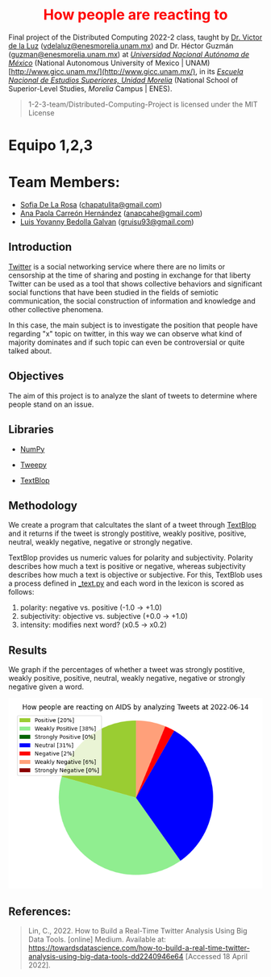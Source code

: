 <h1 align="center" style="color:red;"> How people are reacting to </h1>

Final project of the Distributed Computing 2022-2 class, taught by [Dr. Victor de la Luz](https://github.com/itztli) (<vdelaluz@enesmorelia.unam.mx>) and Dr. Héctor Guzmán (<guzman@enesmorelia.unam.mx>) at *[Universidad Nacional Autónoma de México](https://www.unam.mx/)* (National Autonomous University of Mexico | UNAM) [http://www.gicc.unam.mx/](http://www.gicc.unam.mx/), in its *[Escuela Nacional de Estudios Superiores, Unidad Morelia](https://www.enesmorelia.unam.mx/)* (National School of Superior-Level Studies, *Morelia* Campus | ENES).

> 1-2-3-team/Distributed-Computing-Project is licensed under the MIT License

# Equipo 1,2,3

# Team Members:
- [Sofia De La Rosa](https://github.com/SofiaDeLaRosa) (<chapatulita@gmail.com>)
- [Ana Paola Carreón Hernández](https://github.com/Mordran) (<anapcahe@gmail.com>)
- [Luis Yovanny Bedolla Galvan](https://github.com/GalvanLuis) (<gruisu93@gmail.com>)


## Introduction
[Twitter](https://es.wikipedia.org/wiki/Twitter) is a social networking service where there are no limits or censorship at the time of sharing and posting in exchange for that liberty Twitter can be used as a tool that shows collective behaviors and significant social functions that have been studied in the fields of semiotic communication, the social construction of information and knowledge and other collective phenomena.

In this case, the main subject is to investigate the position that people have regarding "x" topic on twitter, in this way we can observe what kind of majority dominates and if such topic can even be controversial or quite talked about. 

## Objectives
The aim of this project is to analyze the slant of tweets to determine where people stand on an issue. 



## Libraries

- [NumPy](https://numpy.org/)

- [Tweepy](https://github.com/tweepy/tweepy)

- [TextBlop](https://textblob.readthedocs.io/en/dev/)

## Methodology

We create a program that calcultates the slant of a tweet through [TextBlop](https://medium.com/red-buffer/sentiment-analysis-let-textblob-do-all-the-work-9927d803d137) and it returns if the tweet is strongly postitive, weakly positive, positive, neutral, weakly negative, negative or strongly negative. <br>

TextBlop provides us numeric values for polarity and subjectivity. Polarity describes how much a text is positive or negative, whereas subjectivity describes how much a text is objective or subjective. For this, TextBlob uses a process defined in [_text.py](https://github.com/sloria/TextBlob/blob/eb08c120d364e908646731d60b4e4c6c1712ff63/textblob/_text.py) and each word in the lexicon is scored as follows: <br>

1. polarity: negative vs. positive (-1.0 → +1.0)
2. subjectivity: objective vs. subjective (+0.0 → +1.0)
3. intensity: modifies next word? (x0.5 → x0.2)

## Results

We graph if the percentages of whether a tweet was strongly postitive, weakly positive, positive, neutral, weakly negative, negative or strongly negative given a word. <br>

 ![alt text](https://github.com/1-2-3-team/Distributed-Computing-Project/blob/main/02_processing/chart.png)
 
## References:

>Lin, C., 2022. How to Build a Real-Time Twitter Analysis Using Big Data Tools. [online] Medium. Available at: <https://towardsdatascience.com/how-to-build-a-real-time-twitter-analysis-using-big-data-tools-dd2240946e64> [Accessed 18 April 2022].




